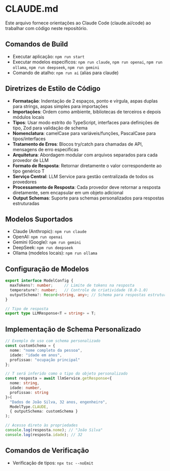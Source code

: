 # CLAUDE.md

Este arquivo fornece orientações ao Claude Code (claude.ai/code) ao trabalhar com código neste repositório.

## Comandos de Build
- Executar aplicação: `npm run start`
- Executar modelos específicos: `npm run claude`, `npm run openai`, `npm run ollama`, `npm run deepseek`, `npm run gemini`
- Comando de atalho: `npm run ai` (alias para claude)

## Diretrizes de Estilo de Código
- **Formatação**: Indentação de 2 espaços, ponto e vírgula, aspas duplas para strings, aspas simples para importações
- **Importações**: Ordem como ambiente, bibliotecas de terceiros e depois módulos locais
- **Tipos**: Usar modo estrito do TypeScript, interfaces para definições de tipo, Zod para validação de schema
- **Nomenclatura**: camelCase para variáveis/funções, PascalCase para tipos/interfaces
- **Tratamento de Erros**: Blocos try/catch para chamadas de API, mensagens de erro específicas
- **Arquitetura**: Abordagem modular com arquivos separados para cada provedor de LLM
- **Formato de Resposta**: Retornar diretamente o valor correspondente ao tipo genérico T
- **Serviço Central**: LLM Service para gestão centralizada de todos os provedores
- **Processamento de Resposta**: Cada provedor deve retornar a resposta diretamente, sem encapsular em um objeto adicional
- **Output Schemas**: Suporte para schemas personalizados para respostas estruturadas

## Modelos Suportados
- Claude (Anthropic): `npm run claude`
- OpenAI: `npm run openai`
- Gemini (Google): `npm run gemini`
- DeepSeek: `npm run deepseek`
- Ollama (modelos locais): `npm run ollama`

## Configuração de Modelos
```typescript
export interface ModelConfig {
  maxTokens?: number;     // Limite de tokens na resposta
  temperature?: number;   // Controle de criatividade (0.0-1.0)
  outputSchema?: Record<string, any>; // Schema para respostas estruturadas
}

// Tipo de resposta
export type LLMResponse<T = string> = T;
```

## Implementação de Schema Personalizado
```typescript
// Exemplo de uso com schema personalizado
const customSchema = {
  nome: "nome completo da pessoa",
  idade: "idade em anos",
  profissao: "ocupação principal"
};

// T será inferido como o tipo do objeto personalizado
const resposta = await llmService.getResponse<{ 
  nome: string, 
  idade: number, 
  profissao: string 
}>(
  "Dados de João Silva, 32 anos, engenheiro",
  ModelType.CLAUDE,
  { outputSchema: customSchema }
);

// Acesso direto às propriedades
console.log(resposta.nome); // "João Silva"
console.log(resposta.idade); // 32
```

## Comandos de Verificação
- Verificação de tipos: `npx tsc --noEmit`